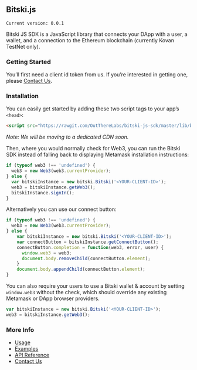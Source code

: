 ## Bitski.js

`Current version: 0.0.1`

Bitski JS SDK is a JavaScript library that connects your DApp with a user, a wallet, and a connection to the Ethereum blockchain (currently Kovan TestNet only).

### Getting Started

You’ll first need a client id token from us. If you’re interested in getting one, please [Contact Us](https://bitski.co).

### Installation

You can easily get started by adding these two script tags to your app’s `<head>`:

```html
<script src="https://rawgit.com/OutThereLabs/bitski-js-sdk/master/lib/bitski.js"></script>
```
_Note: We will be moving to a dedicated CDN soon._

Then, where you would normally check for Web3, you can run the Bitski SDK instead of falling back to displaying Metamask installation instructions:

```javascript
if (typeof web3 !== 'undefined') {
  web3 = new Web3(web3.currentProvider);
} else {
  var bitskiInstance = new bitski.Bitski('<YOUR-CLIENT-ID>');
  web3 = bitskiInstance.getWeb3();
  bitskiInstance.signIn();
}
```

Alternatively you can use our connect button:

```javascript
if (typeof web3 !== 'undefined') {
  web3 = new Web3(web3.currentProvider);
} else {
    var bitskiInstance = new bitski.Bitski('<YOUR-CLIENT-ID>');
    var connectButton = bitskiInstance.getConnectButton();
    connectButton.completion = function(web3, error, user) {
      window.web3 = web3;
      document.body.removeChild(connectButton.element);
    }
    document.body.appendChild(connectButton.element);
}
```

You can also require your users to use a Bitski wallet & account by setting `window.web3` without the check, which should override any existing Metamask or DApp browser providers.

```javascript
var bitskiInstance = new bitski.Bitski('<YOUR-CLIENT-ID>');
web3 = bitskiInstance.getWeb3();
```

### More Info
* [Usage](usage.md)
* [Examples](examples.md)
* [API Reference](api/index.md)
* [Contact Us](http://bitski.co)
